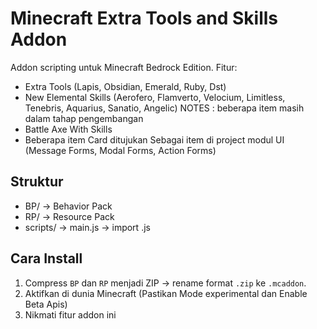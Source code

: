# Minecraft Extra Tools and Skills Addon

Addon scripting untuk Minecraft Bedrock Edition.
Fitur:
- Extra Tools (Lapis, Obsidian, Emerald, Ruby, Dst)
- New Elemental Skills (Aerofero, Flamverto, Velocium, Limitless, Tenebris, Aquarius, Sanatio, Angelic) NOTES : beberapa item masih dalam tahap pengembangan
- Battle Axe With Skills
- Beberapa item Card ditujukan Sebagai item di project modul UI (Message Forms, Modal Forms, Action Forms)

## Struktur
- BP/ → Behavior Pack
- RP/ → Resource Pack
- scripts/ → main.js → import .js 

## Cara Install
1. Compress `BP` dan `RP` menjadi ZIP → rename format `.zip` ke `.mcaddon`.
2. Aktifkan di dunia Minecraft (Pastikan Mode experimental dan Enable Beta Apis)
3. Nikmati fitur addon ini
